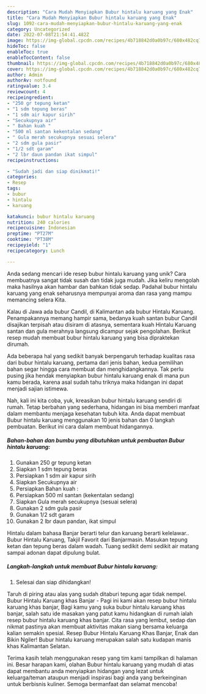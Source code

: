 ```yaml
---
description: "Cara Mudah Menyiapkan Bubur hintalu karuang yang Enak"
title: "Cara Mudah Menyiapkan Bubur hintalu karuang yang Enak"
slug: 1092-cara-mudah-menyiapkan-bubur-hintalu-karuang-yang-enak
category: Uncategorized
date: 2022-07-08T21:54:41.482Z
image: https://img-global.cpcdn.com/recipes/4b718842d0a0b97c/680x482cq70/bubur-hintalu-karuang-foto-resep-utama.jpg
hideToc: false
enableToc: true
enableTocContent: false
thumbnail: https://img-global.cpcdn.com/recipes/4b718842d0a0b97c/680x482cq70/bubur-hintalu-karuang-foto-resep-utama.jpg
cover: https://img-global.cpcdn.com/recipes/4b718842d0a0b97c/680x482cq70/bubur-hintalu-karuang-foto-resep-utama.jpg
author: Admin
authorAv: notfound
ratingvalue: 3.4
reviewcount: 4
recipeingredient:
- "250 gr tepung ketan"
- "1 sdm tepung beras"
- "1 sdm air kapur sirih"
- "Secukupnya air"
- " Bahan kuah "
- "500 ml santan kekentalan sedang"
- " Gula merah secukupnya sesuai selera"
- "2 sdm gula pasir"
- "1/2 sdt garam"
- "2 lbr daun pandan ikat simpul"
recipeinstructions:

- "Sudah jadi dan siap dinikmati!"
categories:
- Resep
tags:
- bubur
- hintalu
- karuang

katakunci: bubur hintalu karuang 
nutrition: 240 calories
recipecuisine: Indonesian
preptime: "PT27M"
cooktime: "PT38M"
recipeyield: "1"
recipecategory: Lunch

---
```





Anda sedang mencari ide resep bubur hintalu karuang yang unik? Cara membuatnya sangat tidak susah dan tidak juga mudah. Jika keliru mengolah maka hasilnya akan hambar dan bahkan tidak sedap. Padahal bubur hintalu karuang yang enak seharusnya mempunyai aroma dan rasa yang mampu memancing selera Kita.





Kalau di Jawa ada bubur Candil, di Kalimantan ada bubur Hintalu Karuang. Penampakannya memang hampir sama, bedanya kuah santan bubur Candil disajikan terpisah atau disiram di atasnya, sementara kuah Hintalu Karuang santan dan gula merahnya langsung dicampur sejak pengolahan. Berikut resep mudah membuat bubur hintalu karuang yang bisa dipraktekan dirumah.

Ada beberapa hal yang sedikit banyak berpengaruh terhadap kualitas rasa dari bubur hintalu karuang, pertama dari jenis bahan, kedua pemilihan bahan segar hingga cara membuat dan menghidangkannya. Tak perlu pusing jika hendak menyiapkan bubur hintalu karuang enak di mana pun kamu berada, karena asal sudah tahu triknya maka hidangan ini dapat menjadi sajian istimewa.






Nah, kali ini kita coba, yuk, kreasikan bubur hintalu karuang sendiri di rumah. Tetap berbahan yang sederhana, hidangan ini bisa memberi manfaat dalam membantu menjaga kesehatan tubuh kita. Anda dapat membuat Bubur hintalu karuang menggunakan 10 jenis bahan dan 0 langkah pembuatan. Berikut ini cara dalam membuat hidangannya.

<!--inarticleads1-->

##### Bahan-bahan dan bumbu yang dibutuhkan untuk pembuatan Bubur hintalu karuang:

1. Gunakan 250 gr tepung ketan
1. Siapkan 1 sdm tepung beras
1. Persiapkan 1 sdm air kapur sirih
1. Siapkan Secukupnya air
1. Persiapkan  Bahan kuah :
1. Persiapkan 500 ml santan (kekentalan sedang)
1. Siapkan  Gula merah secukupnya (sesuai selera)
1. Gunakan 2 sdm gula pasir
1. Gunakan 1/2 sdt garam
1. Gunakan 2 lbr daun pandan, ikat simpul


Hintalu dalam bahasa Banjar berarti telur dan karuang berarti kelelawar.. Bubur Hintalu Karuang, Takjil Favorit dari Banjarmasin. Masukan tepung ketan dan tepung beras dalam wadah. Tuang sedikit demi sedikit air matang sampai adonan dapat dipulung bulat. 

<!--inarticleads2-->

##### Langkah-langkah untuk membuat Bubur hintalu karuang:


1. Selesai dan siap dihidangkan!

Taruh di piring atau alas yang sudah ditaburi tepung agar tidak nempel. Bubur Hintalu Karuang khas Banjar - Pagi ini kami akan resep bubur hintalu karuang khas banjar, Bagi kamu yang suka bubur hintalu karuang khas banjar, salah satu ide masakan yang patut kamu hidangkan di rumah ialah resep bubur hintalu karuang khas banjar. Cita rasa yang lembut, sedap dan nikmat pastinya akan membuat aktivitas makan siang bersama keluarga kalian semakin spesial. Resep Bubur Hintalu Karuang Khas Banjar, Enak dan Bikin Ngiler! Bubur hintalu karuang merupakan salah satu kudapan manis khas Kalimantan Selatan. 

Terima kasih telah menggunakan resep yang tim kami tampilkan di halaman ini. Besar harapan kami, olahan Bubur hintalu karuang yang mudah di atas dapat membantu anda menyiapkan hidangan yang lezat untuk keluarga/teman ataupun menjadi inspirasi bagi anda yang berkeinginan untuk berbisnis kuliner. Semoga bermanfaat dan selamat mencoba!
